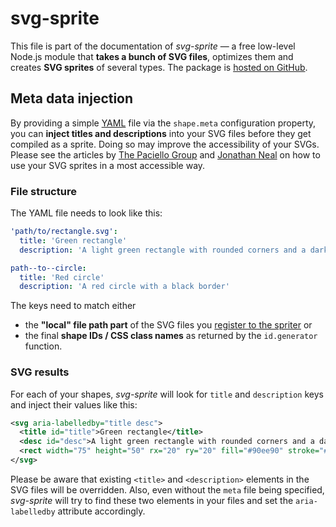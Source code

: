 # svg-sprite

This file is part of the documentation of _svg-sprite_ — a free low-level Node.js module that **takes a bunch of SVG files**, optimizes them and creates **SVG sprites** of several types. The package is [hosted on GitHub](https://github.com/svg-sprite/svg-sprite).

## Meta data injection

By providing a simple [YAML](https://yaml.org/) file via the `shape.meta` configuration property, you can **inject titles and descriptions** into your SVG files before they get compiled as a sprite. Doing so may improve the accessibility of your SVGs. Please see the articles by [The Paciello Group](https://www.tpgi.com/using-aria-enhance-svg-accessibility/) and [Jonathan Neal](https://github.com/jonathantneal/svg4everybody#readability-and-accessibility) on how to use your SVG sprites in a most accessible way.

### File structure

The YAML file needs to look like this:

```yaml
'path/to/rectangle.svg':
  title: 'Green rectangle'
  description: 'A light green rectangle with rounded corners and a dark green border'

path--to--circle:
  title: 'Red circle'
  description: 'A red circle with a black border'
```

The keys need to match either

- the **"local" file path part** of the SVG files you [register to the spriter](api.md#svgspriteraddfile--name-svg-) or
- the final **shape IDs / CSS class names** as returned by the `id.generator` function.

### SVG results

For each of your shapes, _svg-sprite_ will look for `title` and `description` keys and inject their values like this:

```xml
<svg aria-labelledby="title desc">
  <title id="title">Green rectangle</title>
  <desc id="desc">A light green rectangle with rounded corners and a dark green border</desc>
  <rect width="75" height="50" rx="20" ry="20" fill="#90ee90" stroke="#228b22" stroke-fill="1" />
</svg>
```

Please be aware that existing `<title>` and `<description>` elements in the SVG files will be overridden. Also, even without the `meta` file being specified, _svg-sprite_ will try to find these two elements in your files and set the `aria-labelledby` attribute accordingly.
